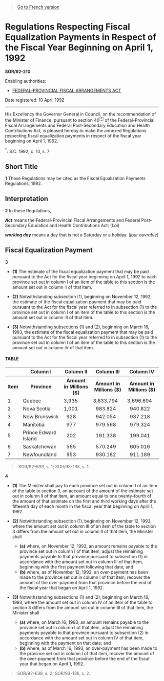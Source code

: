 > [Go to French version](/fr/Règlements/Décrets,%20ordonnances%20et%20règlements%20statutaires/92/210.md)

# Regulations Respecting Fiscal Equalization Payments in Respect of the Fiscal Year Beginning on April 1, 1992

**SOR/92-210**

Enabling authorities: 
- [FEDERAL-PROVINCIAL FISCAL ARRANGEMENTS ACT](/en/Acts/Statutes%20of%20Canada/1970/c.%20F-6.md)

Date registered: 10 April 1992

----------

His Excellency the Governor General in Council, on the recommendation of the Minister of Finance, pursuant to section 40<sup><a href='#fn1_e'>[*]</a></sup> of the Federal-Provincial Fiscal Arrangements and Federal Post-Secondary Education and Health Contributions Act, is pleased hereby to make the annexed Regulations respecting fiscal equalization payments in respect of the fiscal year beginning on April 1, 1992.

<a name='fn1_e'><sup>*</sup></a>: S.C. 1992, c. 10, s. 7<br />




## Short Title


**1** These Regulations may be cited as the Fiscal Equalization Payments Regulations, 1992.




## Interpretation


**2** In these Regulations,

***Act*** means the Federal-Provincial Fiscal Arrangements and Federal Post-Secondary Education and Health Contributions Act; (*Loi*)

***working day*** means a day that is not a Saturday or a holiday. (*jour ouvrable*)




## Fiscal Equalization Payment


**3** 

- **(1)** The estimate of the fiscal equalization payment that may be paid pursuant to the Act for the fiscal year beginning on April 1, 1992 to each province set out in column I of an item of the table to this section is the amount set out in column II of that item.

- **(2)** Notwithstanding subsection (1), beginning on November 12, 1992, the estimate of the fiscal equalization payment that may be paid pursuant to the Act for the fiscal year referred to in subsection (1) to the province set out in column I of an item of the table to this section is the amount set out in column III of that item.

- **(3)** Notwithstanding subsections (1) and (2), beginning on March 16, 1993, the estimate of the fiscal equalization payment that may be paid pursuant to the Act for the fiscal year referred to in subsection (1) to the province set out in column I of an item of the table to this section is the amount set out in column IV of that item.
#### TABLE
<table>
<tr>
<th></th>
<th>Column I</th>
<th>Column II</th>
<th>Column III</th>
<th>Column IV</th>
</tr>
<tr>
<th>Item</th>
<th>Province</th>
<th>Amount in Millions ($)</th>
<th>Amount in Millions ($)</th>
<th>Amount in Millions ($)</th>
</tr>
<tr>
<td>1</td>
<td>Quebec</td>
<td>3,935</td>
<td>3,833.794</td>
<td>3,696.694</td>
</tr>
<tr>
<td>2</td>
<td>Nova Scotia</td>
<td>1,001</td>
<td>  983.824</td>
<td>  940.822</td>
</tr>
<tr>
<td>3</td>
<td>New Brunswick</td>
<td>  928</td>
<td>  942.054</td>
<td>  937.218</td>
</tr>
<tr>
<td>4</td>
<td>Manitoba</td>
<td>  977</td>
<td>  979.568</td>
<td>  979.324</td>
</tr>
<tr>
<td>5</td>
<td>Prince Edward Island</td>
<td>  202</td>
<td>  191.338</td>
<td>  199.041</td>
</tr>
<tr>
<td>6</td>
<td>Saskatchewan</td>
<td>  565</td>
<td>  570.249</td>
<td>  605.016</td>
</tr>
<tr>
<td>7</td>
<td>Newfoundland</td>
<td>  953</td>
<td>  930.182</td>
<td>  911.189</td>
</tr>
</table>

>  SOR/92-639, s. 1; SOR/93-138, s. 1.




**4** 

- **(1)** The Minister shall pay to each province set out in column I of an item of the table to section 3, on account of the amount of the estimate set out in column II of that item, an amount equal to one twenty-fourth of the amount of that estimate on the first and third working days after the fifteenth day of each month in the fiscal year that beginning on April 1, 1992.

- **(2)** Notwithstanding subsection (1), beginning on November 12, 1992, where the amount set out in column III of an item of the table to section 3 differs from the amount set out in column II of that item, the Minister shall
	- **(a)** where, on November 12, 1992, an amount remains payable to the province set out in column I of that item, adjust the remaining payments payable to that province pursuant to subsection (1) in accordance with the amount set out in column III of that item, beginning with the first payment following that date; and
	- **(b)** where, as of November 12, 1992, an over-payment has been made to the province set out in column I of that item, recover the amount of the over-payment from that province before the end of the fiscal year that began on April 1, 1992.

- **(3)** Notwithstanding subsections (1) and (2), beginning on March 16, 1993, where the amount set out in column IV of an item of the table to section 3 differs from the amount set out in column III of that item, the Minister shall
	- **(a)** where, on March 16, 1993, an amount remains payable to the province set out in column I of that item, adjust the remaining payments payable to that province pursuant to subsection (2) in accordance with the amount set out in column IV of that item, beginning with the payment on that date; and
	- **(b)** where, as of March 16, 1993, an over-payment has been made to the province set out in column I of that item, recover the amount of the over-payment from that province before the end of the fiscal year that began on April 1, 1992.
> SOR/92-639, s. 2; SOR/93-138, s. 2.



